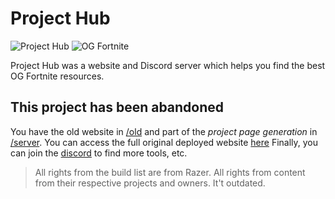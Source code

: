 # Project Hub
![Project Hub](https://img.shields.io/badge/Project_Hub-OGFN?style=for-the-badge&color=black)
![OG Fortnite](https://img.shields.io/badge/OG_Fortnite-OGFN?style=for-the-badge&color=purple)

Project Hub was a website and Discord server which helps you find the best OG Fortnite resources.

## This project has been abandoned
You have the old website in [/old](old) and part of the *project page generation* in [/server](https://github.com/jgc777/OGFN-ProjectHub/blob/main/server). You can access the full original deployed website [here](https://web.archive.org/web/*/https://projecthub.jgc.linkpc.net/)
Finally, you can join the [discord](https://dcd.gg/ogfnprojecthub) to find more tools, etc.

> All rights from the build list are from Razer. All rights from content from their respective projects and owners. It't outdated.

